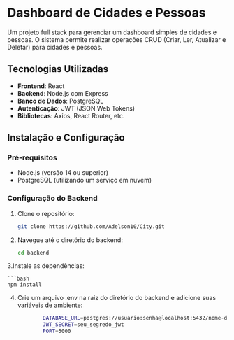 # Dashboard de Cidades e Pessoas

Um projeto full stack para gerenciar um dashboard simples de cidades e pessoas. O sistema permite realizar operações CRUD (Criar, Ler, Atualizar e Deletar) para cidades e pessoas.

## Tecnologias Utilizadas

- **Frontend**: React
- **Backend**: Node.js com Express
- **Banco de Dados**: PostgreSQL
- **Autenticação**: JWT (JSON Web Tokens)
- **Bibliotecas**: Axios, React Router, etc.

## Instalação e Configuração

### Pré-requisitos

- Node.js (versão 14 ou superior)
- PostgreSQL (utilizando um serviço em nuvem)

### Configuração do Backend

1. Clone o repositório:

    ```bash
    git clone https://github.com/Adelson10/City.git

2. Navegue até o diretório do backend:

    ```bash
    cd backend

3.Instale as dependências:

    ```bash
    npm install

4. Crie um arquivo .env na raiz do diretório do backend e adicione suas variáveis de ambiente:

    ```bash
            DATABASE_URL=postgres://usuario:senha@localhost:5432/nome-do-banco
            JWT_SECRET=seu_segredo_jwt
            PORT=5000
